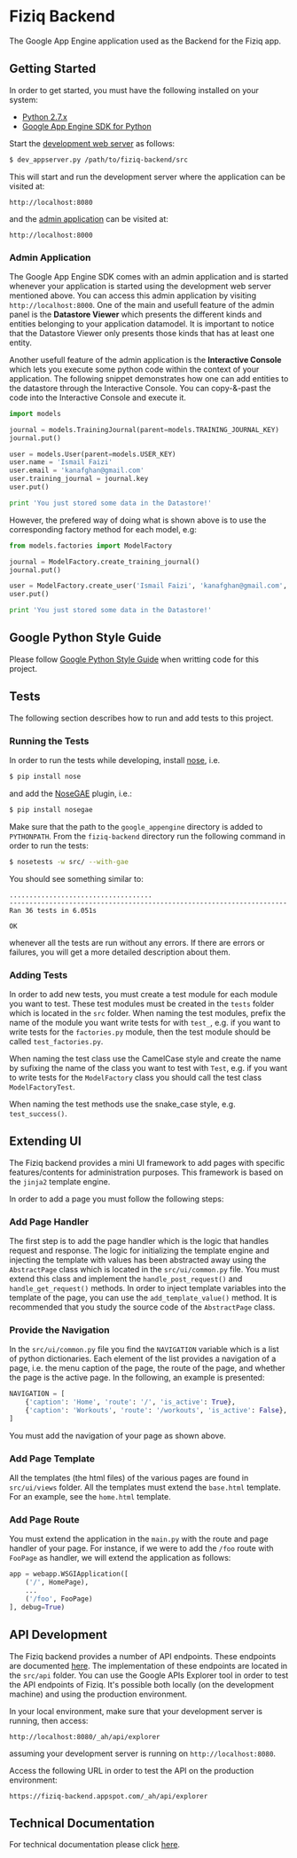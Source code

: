 # Fiziq Backend

The Google App Engine application used as the Backend for the Fiziq app.

## Getting Started
In order to get started, you must have the following installed on your system:

- [Python 2.7.x](https://www.python.org/downloads/)
- [Google App Engine SDK for Python](https://cloud.google.com/appengine/downloads#Google_App_Engine_SDK_for_Python)

Start the [development web server](https://cloud.google.com/appengine/docs/python/tools/devserver) as follows:

```bash
$ dev_appserver.py /path/to/fiziq-backend/src
```

This will start and run the development server where the application can be visited at:

```
http://localhost:8080
```

and the [admin application](#admin-application) can be visited at:

```
http://localhost:8000
```

### Admin Application
The Google App Engine SDK comes with an admin application and is started whenever your application is started using
the development web server mentioned above. You can access this admin application by
visiting `http://localhost:8000`. One of the main and usefull feature of the admin panel is
the **Datastore Viewer** which presents the different kinds and entities belonging to your application datamodel.
It is important to notice that the Datastore Viewer only presents those kinds that has at least one entity.

Another usefull feature of the admin application is the **Interactive Console** which lets you execute some python
code within the context of your application. The following snippet demonstrates how one can add entities to the
datastore through the Interactive Console. You can copy-&-past the code into the Interactive Console and execute
it.

```Python
import models

journal = models.TrainingJournal(parent=models.TRAINING_JOURNAL_KEY)
journal.put()

user = models.User(parent=models.USER_KEY)
user.name = 'Ismail Faizi'
user.email = 'kanafghan@gmail.com'
user.training_journal = journal.key
user.put()

print 'You just stored some data in the Datastore!'
```

However, the prefered way of doing what is shown above is to use the corresponding factory method for each
model, e.g:

```Python
from models.factories import ModelFactory

journal = ModelFactory.create_training_journal()
journal.put()

user = ModelFactory.create_user('Ismail Faizi', 'kanafghan@gmail.com', journal)
user.put()

print 'You just stored some data in the Datastore!'
```

## Google Python Style Guide
Please follow [Google Python Style Guide](http://google-styleguide.googlecode.com/svn/trunk/pyguide.html)
when writting code for this project.


## Tests
The following section describes how to run and add tests to this project.

### Running the Tests
In order to run the tests while developing, install [nose](https://nose.readthedocs.org/en/latest/), i.e.

```bash
$ pip install nose
```

and add the [NoseGAE](https://pypi.python.org/pypi/NoseGAE) plugin, i.e.:

```bash
$ pip install nosegae
```

Make sure that the path to the `google_appengine` directory is added to `PYTHONPATH`. From the
`fiziq-backend` directory run the following command in order to run the tests:

```bash
$ nosetests -w src/ --with-gae
```

You should see something similar to:

    ....................................
    ----------------------------------------------------------------------
    Ran 36 tests in 6.051s

    OK

whenever all the tests are run without any errors. If there are errors or failures, you will get
a more detailed description about them.

### Adding Tests
In order to add new tests, you must create a test module for each module you want to test. These test
modules must be created in the `tests` folder which is located in the `src` folder. When naming the
test modules, prefix the name of the module you want write tests for with `test_`, e.g. if you want
to write tests for the `factories.py` module, then the test module should be called `test_factories.py`.

When naming the test class use the CamelCase style and create the name by sufixing the name of
the class you want to test with `Test`, e.g. if you want to write tests for the `ModelFactory` class
you should call the test class `ModelFactoryTest`.

When naming the test methods use the snake_case style, e.g. `test_success()`.


## Extending UI
The Fiziq backend provides a mini UI framework to add pages with specific features/contents for administration
purposes. This framework is based on the `jinja2` template engine.

In order to add a page you must follow the following steps:

### Add Page Handler
The first step is to add the page handler which is the logic that handles request and response. The logic
for initializing the template engine and injecting the template with values has been abstracted away using
the `AbstractPage` class which is located in the `src/ui/common.py` file. You must extend this class and
implement the `handle_post_request()` and `handle_get_request()` methods. In order to inject template
variables into the template of the page, you can use the `add_template_value()` method. It is recommended
that you study the source code of the `AbstractPage` class.

### Provide the Navigation
In the `src/ui/common.py` file you find the `NAVIGATION` variable which is a list of python dictionaries.
Each element of the list provides a navigation of a page, i.e. the menu caption of the page, the route of
the page, and whether the page is the active page. In the following, an example is presented:

```Python
NAVIGATION = [
    {'caption': 'Home', 'route': '/', 'is_active': True},
    {'caption': 'Workouts', 'route': '/workouts', 'is_active': False},
]
```
You must add the navigation of your page as shown above.

### Add Page Template
All the templates (the html files) of the various pages are found in `src/ui/views` folder. All the
templates must extend the `base.html` template. For an example, see the `home.html` template.

### Add Page Route
You must extend the application in the `main.py` with the route and page handler of your page.
For instance, if we were to add the `/foo` route with `FooPage` as handler, we will extend the
application as follows:

```Python
app = webapp.WSGIApplication([
    ('/', HomePage),
    ...
    ('/foo', FooPage)
], debug=True)
```


## API Development
The Fiziq backend provides a number of API endpoints. These endpoints are documented [here](doc/api/README.md).
The implementation of these endpoints are located in the `src/api` folder. You can use the Google APIs Explorer
tool in order to test the API endpoints of Fiziq. It's possible both locally (on the development machine) and
using the production environment.

In your local environment, make sure that your development server is running, then access:

```
http://localhost:8080/_ah/api/explorer
```

assuming your development server is running on `http://localhost:8080`.

Access the following URL in order to test the API on the production environment:

```
https://fiziq-backend.appspot.com/_ah/api/explorer
```


## Technical Documentation
For technical documentation please click [here](doc/README.md).
